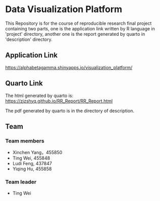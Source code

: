 # Data Visualization Platform
This Repository is for the course of reproducible research final project
containing two parts, one is the application link written by R language in 'project' directory, 
another one is the report generated by quarto in 'description' directory.

## Application Link
https://alphabetagamma.shinyapps.io/visualization_platform/

## Quarto Link
The html generated by quarto is:
https://zjzshyq.github.io/RR_Report/RR_Report.html

The pdf generated by quarto is in the directory of description.

## Team
### Team members
- Xinchen Yang，455850
- Ting Wei, 455848
- Ludi Feng, 437847
- Yiqing Hu, 455858
### Team leader
- Ting Wei
